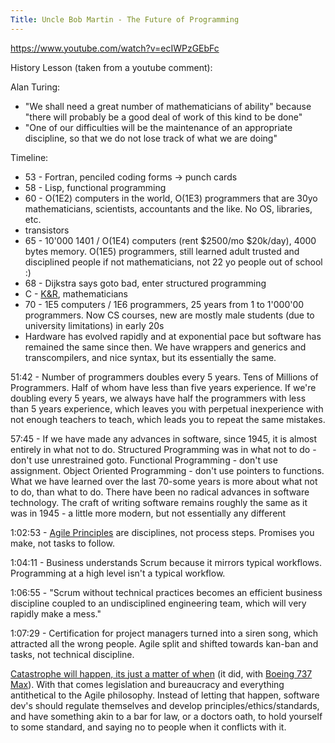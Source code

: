 ```yaml
---
Title: Uncle Bob Martin - The Future of Programming
---
```


<https://www.youtube.com/watch?v=ecIWPzGEbFc>

History Lesson (taken from a youtube comment):

Alan Turing:

- "We shall need a great number of mathematicians of ability" because "there will probably be a good deal of work of this kind to be done"
- "One of our difficulties will be the maintenance of an appropriate discipline, so that we do not lose track of what we are doing"

Timeline:

- 53 - Fortran, penciled coding forms -> punch cards
- 58 - Lisp, functional programming
- 60 - O(1E2) computers in the world, O(1E3) programmers that are 30yo mathematicians, scientists, accountants and the like. No OS, libraries, etc.
- transistors
- 65 - 10'000 1401 / O(1E4) computers (rent $2500/mo $20k/day), 4000 bytes memory. O(1E5) programmers, still learned adult trusted and disciplined people if not mathematicians, not 22 yo people out of school :)
- 68 - Dijkstra says goto bad, enter structured programming
- C - [K&R](https://en.wikipedia.org/wiki/The_C_Programming_Language), mathematicians
- 70 - 1E5 computers / 1E6 programmers, 25 years from 1 to 1'000'00 programmers. Now CS courses, new are mostly male students (due to university limitations) in early 20s
- Hardware has evolved rapidly and at exponential pace but software has remained the same since then. We have wrappers and generics and transcompilers, and nice syntax, but its essentially the same.

51:42 - Number of programmers doubles every 5 years. Tens of Millions of Programmers. Half of whom have less than five years experience. If we're doubling every 5 years, we always have half the programmers with less than 5 years experience, which leaves you with perpetual inexperience with not enough teachers to teach, which leads you to repeat the same mistakes.

57:45 - If we have made any advances in software, since 1945, it is almost entirely in what not to do. Structured Programming was in what not to do - don't use unrestrained goto. Functional Programming - don't use assignment. Object Oriented Programming - don't use pointers to functions. What we have learned over the last 70-some years is more about what not to do, than what to do. There have been no radical advances in software technology. The craft of writing software remains roughly the same as it was in 1945 - a little more modern, but not essentially any different

1:02:53 - [Agile Principles](https://agilemanifesto.org/principles.html) are disciplines, not process steps. Promises you make, not tasks to follow.

1:04:11 - Business understands Scrum because it mirrors typical workflows. Programming at a high level isn't a typical workflow.

1:06:55 - "Scrum without technical practices becomes an efficient business discipline coupled to an undisciplined engineering team, which will very rapidly make a mess."

1:07:29 - Certification for project managers turned into a siren song, which attracted all the wrong people. Agile split and shifted towards kan-ban and tasks, not technical discipline.

[Catastrophe will happen, its just a matter of when](https://youtu.be/ecIWPzGEbFc?t=4536) (it did, with [Boeing 737 Max](https://en.wikipedia.org/wiki/Boeing_737_MAX#Accidents_and_incidents)). With that comes legislation and bureaucracy and everything antithetical to the Agile philosophy. Instead of letting that happen, software dev's should regulate themselves and develop principles/ethics/standards, and have something akin to a bar for law, or a doctors oath, to hold yourself to some standard, and saying no to people when it conflicts with it.
